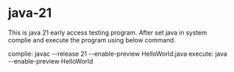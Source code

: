 # java-21
This is java 21 early access testing program.
After set java in system complie and execute the program using below command.

complie: javac --release 21 --enable-preview HelloWorld.java
execute: java --enable-preview HelloWorld
